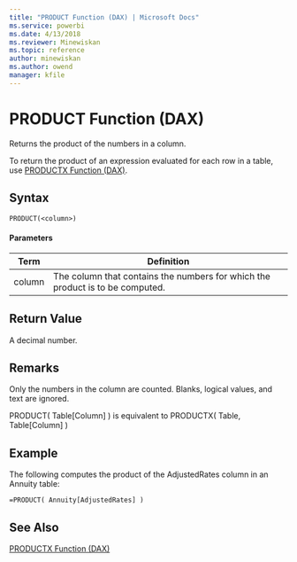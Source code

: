 ```yaml
---
title: "PRODUCT Function (DAX) | Microsoft Docs"
ms.service: powerbi
ms.date: 4/13/2018
ms.reviewer: Minewiskan
ms.topic: reference
author: minewiskan
ms.author: owend
manager: kfile
---
```

# PRODUCT Function (DAX)
  
Returns the product of the numbers in a column.  
  
To return the product of an expression evaluated for each row in a table, use [PRODUCTX Function &#40;DAX&#41;](productx-function-dax.md).  
  
## Syntax  
  
```  
PRODUCT(<column>)  
```  
  
#### Parameters  
  
|Term|Definition|  
|--------|--------------|  
|column|The column that contains the numbers for which the product is to be computed.|  
  
## Return Value  
A decimal number.  
  
## Remarks  
Only the numbers in the column are counted. Blanks, logical values, and text are ignored.  
  
PRODUCT( Table[Column] ) is equivalent to PRODUCTX( Table, Table[Column] )  
  
## Example  
The following computes the product of the AdjustedRates column in an Annuity table:  
  
```  
=PRODUCT( Annuity[AdjustedRates] )  
```  
  
## See Also  
[PRODUCTX Function &#40;DAX&#41;](productx-function-dax.md)  
  

